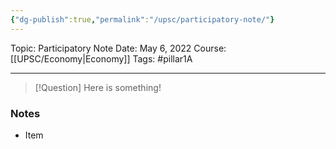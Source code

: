 ```yaml
---
{"dg-publish":true,"permalink":"/upsc/participatory-note/"}
---
```


Topic: Participatory Note
Date: May 6, 2022
Course:[[UPSC/Economy\|Economy]]
Tags: #pillar1A

---

> [!Question]
> Here is something! 


### Notes
- Item



